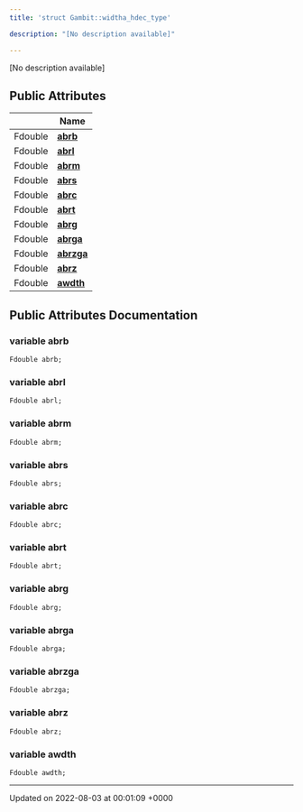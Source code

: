 ```yaml
---
title: 'struct Gambit::widtha_hdec_type'

description: "[No description available]"

---
```









[No description available]

## Public Attributes

|                | Name           |
| -------------- | -------------- |
| Fdouble | **[abrb](/documentation/code/colliderbit_development/classes/structgambit_1_1widtha__hdec__type/#variable-abrb)**  |
| Fdouble | **[abrl](/documentation/code/colliderbit_development/classes/structgambit_1_1widtha__hdec__type/#variable-abrl)**  |
| Fdouble | **[abrm](/documentation/code/colliderbit_development/classes/structgambit_1_1widtha__hdec__type/#variable-abrm)**  |
| Fdouble | **[abrs](/documentation/code/colliderbit_development/classes/structgambit_1_1widtha__hdec__type/#variable-abrs)**  |
| Fdouble | **[abrc](/documentation/code/colliderbit_development/classes/structgambit_1_1widtha__hdec__type/#variable-abrc)**  |
| Fdouble | **[abrt](/documentation/code/colliderbit_development/classes/structgambit_1_1widtha__hdec__type/#variable-abrt)**  |
| Fdouble | **[abrg](/documentation/code/colliderbit_development/classes/structgambit_1_1widtha__hdec__type/#variable-abrg)**  |
| Fdouble | **[abrga](/documentation/code/colliderbit_development/classes/structgambit_1_1widtha__hdec__type/#variable-abrga)**  |
| Fdouble | **[abrzga](/documentation/code/colliderbit_development/classes/structgambit_1_1widtha__hdec__type/#variable-abrzga)**  |
| Fdouble | **[abrz](/documentation/code/colliderbit_development/classes/structgambit_1_1widtha__hdec__type/#variable-abrz)**  |
| Fdouble | **[awdth](/documentation/code/colliderbit_development/classes/structgambit_1_1widtha__hdec__type/#variable-awdth)**  |

## Public Attributes Documentation

### variable abrb

```
Fdouble abrb;
```


### variable abrl

```
Fdouble abrl;
```


### variable abrm

```
Fdouble abrm;
```


### variable abrs

```
Fdouble abrs;
```


### variable abrc

```
Fdouble abrc;
```


### variable abrt

```
Fdouble abrt;
```


### variable abrg

```
Fdouble abrg;
```


### variable abrga

```
Fdouble abrga;
```


### variable abrzga

```
Fdouble abrzga;
```


### variable abrz

```
Fdouble abrz;
```


### variable awdth

```
Fdouble awdth;
```


-------------------------------

Updated on 2022-08-03 at 00:01:09 +0000
